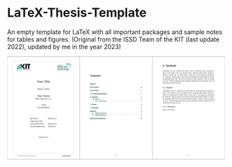 # LaTeX-Thesis-Template
An empty template for LaTeX with all important packages and sample notes for tables and figures.
(Original from the ISSD Team of the KIT (last update 2022), updated by me in the year 2023)

![](https://github.com/debroize/LaTeX-Thesis-Template/blob/main/ThesisTemplateImage.png)
